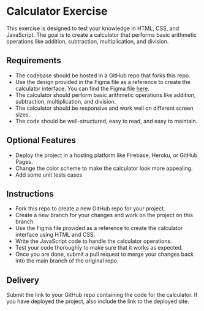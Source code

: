 
# Calculator Exercise

This exercise is designed to test your knowledge in HTML, CSS, and JavaScript. The goal is to create a calculator that performs basic arithmetic operations like addition, subtraction, multiplication, and division.

## Requirements

- The codebase should be hosted in a GitHub repo that forks this repo.
- Use the design provided in the Figma file as a reference to create the calculator interface. You can find the Figma file [here](https://www.figma.com/community/file/1088822160557084859/Calculator-UI).
- The calculator should perform basic arithmetic operations like addition, subtraction, multiplication, and division.
- The calculator should be responsive and work well on different screen sizes.
- The code should be well-structured, easy to read, and easy to maintain.

## Optional Features
- Deploy the project in a hosting platform like Firebase, Heroku, or GitHub Pages.
- Change the color scheme to make the calculator look more appealing.
- Add some unit tests cases

## Instructions
- Fork this repo to create a new GitHub repo for your project.
- Create a new branch for your changes and work on the project on this branch.
- Use the Figma file provided as a reference to create the calculator interface using HTML and CSS.
- Write the JavaScript code to handle the calculator operations.
- Test your code thoroughly to make sure that it works as expected.
- Once you are done, submit a pull request to merge your changes back into the main branch of the original repo.

## Delivery

Submit the link to your GitHub repo containing the code for the calculator. If you have deployed the project, also include the link to the deployed site.